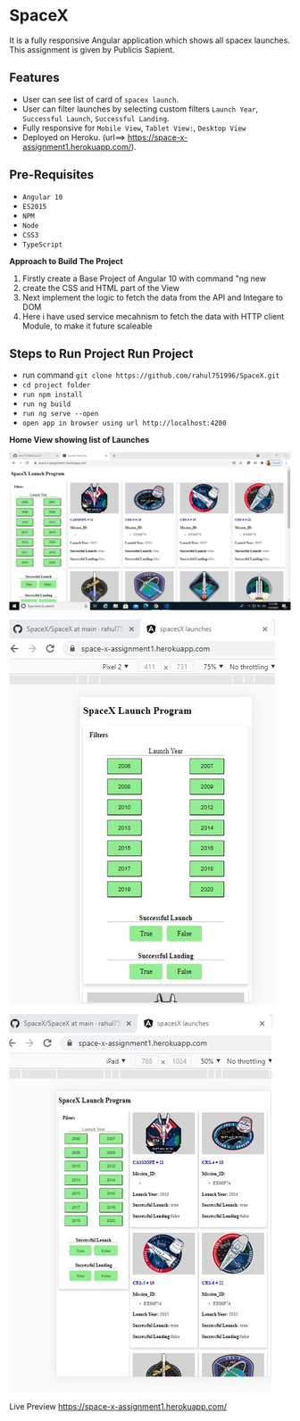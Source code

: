 # SpaceX
It is a fully responsive Angular application which shows all spacex launches. This assignment is given by Publicis Sapient.

Features
------------------------------
* User can see list of card of `spacex launch`.
* User can filter launches by selecting custom filters `Launch Year`, `Successful Launch`, `Successful Landing`.
* Fully responsive for `Mobile View`, `Tablet View:`, `Desktop View`
* Deployed on Heroku. (url==> https://space-x-assignment1.herokuapp.com/).


Pre-Requisites
------------------------------

* ``Angular 10``
* ``ES2015``
* ``NPM``
* ``Node``
* ``CSS3``
* ``TypeScript``

**Approach to Build The Project**
1) Firstly create a Base Project of Angular 10 with command "ng new <Project Name>
2) create the CSS and HTML part of the View 
3) Next implement the logic to fetch the data from the API and Integare to DOM
4) Here i have used service mecahnism to fetch the data with HTTP client Module, to make it future scaleable

Steps to Run Project Run Project
------------------------------
* run command ``git clone https://github.com/rahul751996/SpaceX.git``
* ``cd project folder``
* ``run npm install``
* ``run ng build``
* ``run ng serve --open``
* ``open app in browser using url http://localhost:4200``

**Home View showing list of Launches**

![Home Page Desktop](SpaceX\DesktopView.jpg)

![Home Page Mobile](SpaceX\MobileView.jpg)

![Home Page Tablet](SpaceX\TabletView.jpg)


Live Preview https://space-x-assignment1.herokuapp.com/